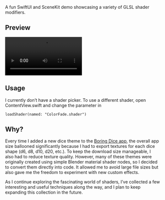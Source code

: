 A fun SwiftUI and SceneKit demo showcasing a variety of GLSL shader modifiers.

## Preview

<video src="https://github.com/user-attachments/assets/cb401e0c-29ba-41df-926d-8d02283726c3" width="250"></video>

## Usage

I currently don’t have a shader picker. To use a different shader, open ContentView.swift and change the parameter in

```
loadShader(named: "ColorFade.shader")
```

## Why?

Every time I added a new dice theme to the [Boring Dice app](https://boringdice.app/), the overall app size ballooned significantly because I had to export textures for each dice shape (d6, d8, d10, d20, etc.). To keep the download size manageable, I also had to reduce texture quality. However, many of these themes were originally created using simple Blender material shader nodes, so I decided to convert them directly into code. It allowed me to avoid large file sizes but also gave me the freedom to experiment with new custom effects.

As I continue exploring the fascinating world of shaders, I’ve collected a few interesting and useful techniques along the way, and I plan to keep expanding this collection in the future.
